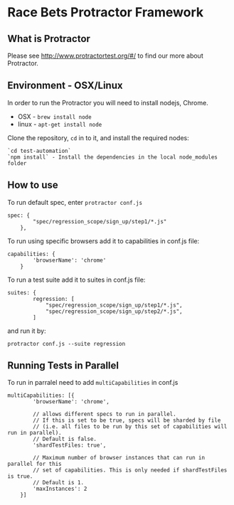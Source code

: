 # Race Bets Protractor Framework

## What is Protractor

Please see http://www.protractortest.org/#/ to find our more about Protractor.

## Environment  - OSX/Linux

In order to run the Protractor you will need to install nodejs, Chrome.

* OSX - `brew install node` 
* linux - `apt-get install node`

Clone the repository, `cd` in to it, and install the required nodes:

    `cd test-automation`
    `npm install` - Install the dependencies in the local node_modules folder

## How to use

To run default spec, enter `protractor conf.js`

```
spec: {
        "spec/regression_scope/sign_up/step1/*.js"
    },
```

To run using specific browsers add it to capabilities in conf.js file:

```
capabilities: {
        'browserName': 'chrome'
    }
```

To run a test suite add it to suites in conf.js file:

```
suites: {
        regression: [
            "spec/regression_scope/sign_up/step1/*.js",
            "spec/regression_scope/sign_up/step2/*.js",
        ]
```

and run it by:

`protractor conf.js --suite regression
`

## Running Tests in Parallel

To run in parralel need to add `multiCapabilities` in conf.js

```
multiCapabilities: [{
        'browserName': 'chrome',

        // allows different specs to run in parallel.
        // If this is set to be true, specs will be sharded by file
        // (i.e. all files to be run by this set of capabilities will run in parallel).
        // Default is false.
        'shardTestFiles: true',

        // Maximum number of browser instances that can run in parallel for this
        // set of capabilities. This is only needed if shardTestFiles is true.
        // Default is 1.
        'maxInstances': 2
    }]
```

